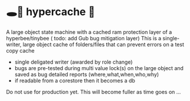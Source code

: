 # 🕳🥊 hypercache 🧼
A large object state machine with a cached ram protection layer of a hyperbee/tinybee ( todo: add Gub bug mitigation layer) This is a single-writer, large object cache of folders/files that can prevent errors on a test copy cache

- single deligated writer (awarded by role change)
- bugs are pre-tested during multi value lock(s) on the large object and saved as bug detailed reports (where,what,when,who,why)
- if readable from a corestore then it becomes a db

Do not use for production yet. This will become fuller as time goes on ...
